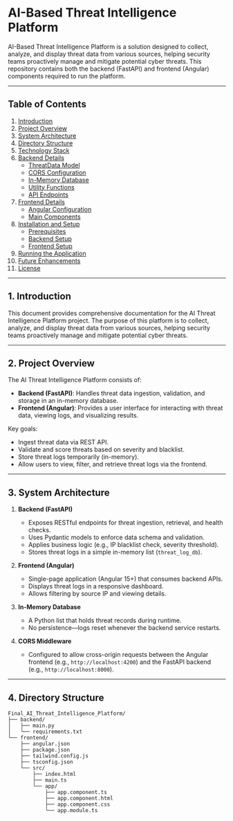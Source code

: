 # AI-Based Threat Intelligence Platform

AI-Based Threat Intelligence Platform is a solution designed to collect, analyze, and display threat data from various sources, helping security teams proactively manage and mitigate potential cyber threats. This repository contains both the backend (FastAPI) and frontend (Angular) components required to run the platform.

---

## Table of Contents

1. [Introduction](#introduction)  
2. [Project Overview](#project-overview)  
3. [System Architecture](#system-architecture)  
4. [Directory Structure](#directory-structure)  
5. [Technology Stack](#technology-stack)  
6. [Backend Details](#backend-details)  
   - [ThreatData Model](#threatdata-model)  
   - [CORS Configuration](#cors-configuration)  
   - [In-Memory Database](#in-memory-database)  
   - [Utility Functions](#utility-functions)  
   - [API Endpoints](#api-endpoints)  
7. [Frontend Details](#frontend-details)  
   - [Angular Configuration](#angular-configuration)  
   - [Main Components](#main-components)  
8. [Installation and Setup](#installation-and-setup)  
   - [Prerequisites](#prerequisites)  
   - [Backend Setup](#backend-setup)  
   - [Frontend Setup](#frontend-setup)  
9. [Running the Application](#running-the-application)  
10. [Future Enhancements](#future-enhancements)  
11. [License](#license)  

---

## 1. Introduction

This document provides comprehensive documentation for the AI Threat Intelligence Platform project. The purpose of this platform is to collect, analyze, and display threat data from various sources, helping security teams proactively manage and mitigate potential cyber threats.

---

## 2. Project Overview

The AI Threat Intelligence Platform consists of:  
- **Backend (FastAPI)**: Handles threat data ingestion, validation, and storage in an in-memory database.  
- **Frontend (Angular)**: Provides a user interface for interacting with threat data, viewing logs, and visualizing results.

Key goals:  
- Ingest threat data via REST API.  
- Validate and score threats based on severity and blacklist.  
- Store threat logs temporarily (in-memory).  
- Allow users to view, filter, and retrieve threat logs via the frontend.

---

## 3. System Architecture

1. **Backend (FastAPI)**  
   - Exposes RESTful endpoints for threat ingestion, retrieval, and health checks.  
   - Uses Pydantic models to enforce data schema and validation.  
   - Applies business logic (e.g., IP blacklist check, severity threshold).  
   - Stores threat logs in a simple in-memory list (`threat_log_db`).

2. **Frontend (Angular)**  
   - Single-page application (Angular 15+) that consumes backend APIs.  
   - Displays threat logs in a responsive dashboard.  
   - Allows filtering by source IP and viewing details.

3. **In-Memory Database**  
   - A Python list that holds threat records during runtime.  
   - No persistence—logs reset whenever the backend service restarts.

4. **CORS Middleware**  
   - Configured to allow cross-origin requests between the Angular frontend (e.g., `http://localhost:4200`) and the FastAPI backend (e.g., `http://localhost:8000`).

---

## 4. Directory Structure

```plaintext
Final_AI_Threat_Intelligence_Platform/
├── backend/
│   ├── main.py
│   └── requirements.txt
└── frontend/
    ├── angular.json
    ├── package.json
    ├── tailwind.config.js
    ├── tsconfig.json
    └── src/
        ├── index.html
        ├── main.ts
        └── app/
            ├── app.component.ts
            ├── app.component.html
            ├── app.component.css
            └── app.module.ts
